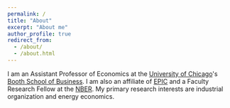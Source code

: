 ```yaml
---
permalink: /
title: "About"
excerpt: "About me"
author_profile: true
redirect_from: 
  - /about/
  - /about.html
---
```


I am an Assistant Professor of Economics at the [University of Chicago](http://www.uchicago.edu)'s [Booth School of Business](http://www.chicagobooth.edu).  I am also an affiliate of [EPIC](http://epic.uchicago.edu) and a Faculty Research Fellow at the [NBER](http://www.nber.org).  My primary research interests are industrial organization and energy economics.
